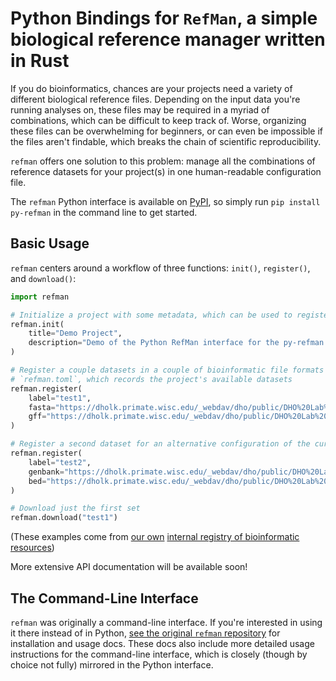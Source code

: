 # Python Bindings for `RefMan`, a simple biological reference manager written in Rust

If you do bioinformatics, chances are your projects need a variety of different biological reference files. Depending on the input data you're running analyses on, these files may be required in a myriad of combinations, which can be difficult to keep track of. Worse, organizing these files can be overwhelming for beginners, or can even be impossible if the files aren't findable, which breaks the chain of scientific reproducibility.

`refman` offers one solution to this problem: manage all the combinations of reference datasets for your project(s) in one human-readable configuration file.

The `refman` Python interface is available on [PyPI](), so simply run `pip install py-refman` in the command line to get started.

## Basic Usage

`refman` centers around a workflow of three functions: `init()`, `register()`, and `download()`:

```python
import refman

# Initialize a project with some metadata, which can be used to register new datasets
refman.init(
    title="Demo Project",
    description="Demo of the Python RefMan interface for the py-refman README"
)

# Register a couple datasets in a couple of bioinformatic file formats with the
# `refman.toml`, which records the project's available datasets
refman.register(
    label="test1",
    fasta="https://dholk.primate.wisc.edu/_webdav/dho/public/DHO%20Lab%20Bespoke%20Reference%20Dataset%20Registry/Pathogen%20Genomics/%40files/sars-cov-2/MN908947.3.fasta",
    gff="https://dholk.primate.wisc.edu/_webdav/dho/public/DHO%20Lab%20Bespoke%20Reference%20Dataset%20Registry/Pathogen%20Genomics/%40files/sars-cov-2/MN908947.3_corrected_orf1.gff",
)

# Register a second dataset for an alternative configuration of the current project
refman.register(
    label="test2",
    genbank="https://dholk.primate.wisc.edu/_webdav/dho/public/DHO%20Lab%20Bespoke%20Reference%20Dataset%20Registry/Pathogen%20Genomics/%40files/sars-cov-2/MN908947.3.gbk",
    bed="https://dholk.primate.wisc.edu/_webdav/dho/public/DHO%20Lab%20Bespoke%20Reference%20Dataset%20Registry/Pathogen%20Genomics/%40files/sars-cov-2/qiaseq_direct_boosted.bed",
)

# Download just the first set
refman.download("test1")

```

(These examples come from [our own](https://dho.pathology.wisc.edu/) [internal registry of bioinformatic resources](https://dholk.primate.wisc.edu/project/dho/public/DHO%20Lab%20Bespoke%20Reference%20Dataset%20Registry/begin.view))

More extensive API documentation will be available soon!

## The Command-Line Interface

`refman` was originally a command-line interface. If you're interested in using it there instead of in Python, [see the original `refman` repository](https://github.com/nrminor/refman) for installation and usage docs. These docs also include more detailed usage instructions for the command-line interface, which is closely (though by choice not fully) mirrored in the Python interface.

